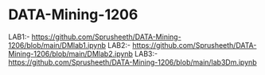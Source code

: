 # DATA-Mining-1206
LAB1:- https://github.com/Sprusheeth/DATA-Mining-1206/blob/main/DMlab1.ipynb
LAB2:- https://github.com/Sprusheeth/DATA-Mining-1206/blob/main/DMlab2.ipynb
LAB3:- https://github.com/Sprusheeth/DATA-Mining-1206/blob/main/lab3Dm.ipynb

